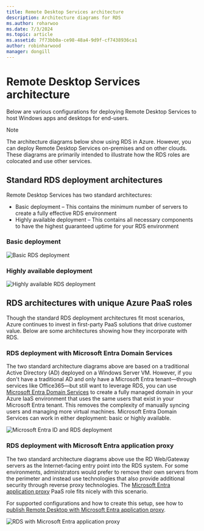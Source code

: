 ```yaml
---
title: Remote Desktop Services architecture
description: Architecture diagrams for RDS
ms.author: roharwoo
ms.date: 7/3/2024
ms.topic: article
ms.assetid: 7f73bb0a-ce98-48a4-9d9f-cf7438936ca1
author: robinharwood
manager: dongill
---
```

# Remote Desktop Services architecture

Below are various configurations for deploying Remote Desktop Services to host Windows apps and desktops for end-users.

>[!NOTE]
> The architecture diagrams below show using RDS in Azure. However, you can deploy Remote Desktop Services on-premises and on other clouds. These diagrams are primarily intended to illustrate how the RDS roles are colocated and use other services.

## Standard RDS deployment architectures

Remote Desktop Services has two standard architectures:
-    Basic deployment – This contains the minimum number of servers to create a fully effective RDS environment
-    Highly available deployment – This contains all necessary components to have the highest guaranteed uptime for your RDS environment

### Basic deployment

![Basic RDS deployment](./media/basic-rds.png)

### Highly available deployment

![Highly available RDS deployment](./media/ha-rds.png)

## RDS architectures with unique Azure PaaS roles

Though the standard RDS deployment architectures fit most scenarios, Azure continues to invest in first-party PaaS solutions that drive customer value. Below are some architectures showing how they incorporate with RDS.

<a name='rds-deployment-with-azure-ad-domain-services'></a>

### RDS deployment with Microsoft Entra Domain Services

The two standard architecture diagrams above are based on a traditional Active Directory (AD) deployed on a Windows Server VM. However, if you don't have a traditional AD and only have a Microsoft Entra tenant—through services like Office365—but still want to leverage RDS, you can use [Microsoft Entra Domain Services](/azure/active-directory-domain-services/active-directory-ds-overview) to create a fully managed domain in your Azure IaaS environment that uses the same users that exist in your Microsoft Entra tenant. This removes the complexity of manually syncing users and managing more virtual machines. Microsoft Entra Domain Services can work in either deployment: basic or highly available.

![Microsoft Entra ID and RDS deployment](./media/aadds-rds.png)

<a name='rds-deployment-with-azure-ad-application-proxy'></a>

### RDS deployment with Microsoft Entra application proxy

The two standard architecture diagrams above use the RD Web/Gateway servers as the Internet-facing entry point into the RDS system. For some environments, administrators would prefer to remove their own servers from the perimeter and instead use technologies that also provide additional security through reverse proxy technologies. The [Microsoft Entra application proxy](/azure/active-directory/active-directory-application-proxy-get-started) PaaS role fits nicely with this scenario.

For supported configurations and how to create this setup, see how to [publish Remote Desktop with Microsoft Entra application proxy](/azure/active-directory/application-proxy-publish-remote-desktop).

![RDS with Microsoft Entra application proxy](./media/aadappproxy-rds.png)
